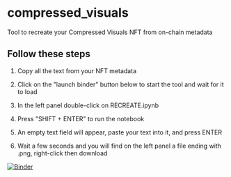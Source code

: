 # compressed_visuals

Tool to recreate your Compressed Visuals NFT from on-chain metadata

## Follow these steps

1. Copy all the text from your NFT metadata

2. Click on the "launch binder" button below to start the tool and wait for it to load

3. In the left panel double-click on RECREATE.ipynb

3. Press "SHIFT + ENTER" to run the notebook

4. An empty text field will appear, paste your text into it, and press ENTER

5. Wait a few seconds and you will find on the left panel a file ending with .png, right-click then download





[![Binder](https://mybinder.org/badge_logo.svg)](https://mybinder.org/v2/gh/pictureknight/compressed_visuals/main)
